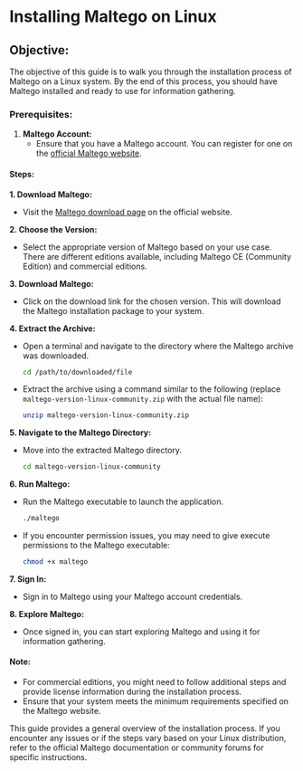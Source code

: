 # Installing Maltego on Linux

## Objective:

The objective of this guide is to walk you through the installation process of Maltego on a Linux system. By the end of this process, you should have Maltego installed and ready to use for information gathering.

### Prerequisites:

1. **Maltego Account:**
   - Ensure that you have a Maltego account. You can register for one on the [official Maltego website](https://www.maltego.com/).

#### Steps:

**1. Download Maltego:**
   - Visit the [Maltego download page](https://www.maltego.com/download/) on the official website.

**2. Choose the Version:**
   - Select the appropriate version of Maltego based on your use case. There are different editions available, including Maltego CE (Community Edition) and commercial editions.

**3. Download Maltego:**
   - Click on the download link for the chosen version. This will download the Maltego installation package to your system.

**4. Extract the Archive:**
   - Open a terminal and navigate to the directory where the Maltego archive was downloaded.
     ```bash
     cd /path/to/downloaded/file
     ```
   - Extract the archive using a command similar to the following (replace `maltego-version-linux-community.zip` with the actual file name):
     ```bash
     unzip maltego-version-linux-community.zip
     ```

**5. Navigate to the Maltego Directory:**
   - Move into the extracted Maltego directory.
     ```bash
     cd maltego-version-linux-community
     ```

**6. Run Maltego:**
   - Run the Maltego executable to launch the application.
     ```bash
     ./maltego
     ```
   - If you encounter permission issues, you may need to give execute permissions to the Maltego executable:
     ```bash
     chmod +x maltego
     ```

**7. Sign In:**
   - Sign in to Maltego using your Maltego account credentials.

**8. Explore Maltego:**
   - Once signed in, you can start exploring Maltego and using it for information gathering.

#### Note:

- For commercial editions, you might need to follow additional steps and provide license information during the installation process.
- Ensure that your system meets the minimum requirements specified on the Maltego website.

This guide provides a general overview of the installation process. If you encounter any issues or if the steps vary based on your Linux distribution, refer to the official Maltego documentation or community forums for specific instructions.
